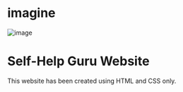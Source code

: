 # imagine
![image](https://user-images.githubusercontent.com/86451863/174079119-f15be76d-2ad7-4997-96c7-eb533c3df799.png)
# Self-Help Guru Website
This website has been created using HTML and CSS only.
